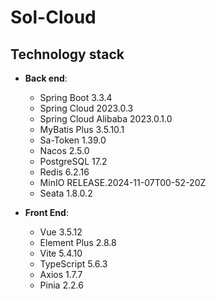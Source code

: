 # Sol-Cloud

## Technology stack
- **Back end**:
  - Spring Boot 3.3.4
  - Spring Cloud 2023.0.3
  - Spring Cloud Alibaba 2023.0.1.0
  - MyBatis Plus 3.5.10.1
  - Sa-Token 1.39.0
  - Nacos 2.5.0
  - PostgreSQL 17.2
  - Redis 6.2.16
  - MinIO RELEASE.2024-11-07T00-52-20Z
  - Seata 1.8.0.2

- **Front End**:
  - Vue 3.5.12
  - Element Plus 2.8.8
  - Vite 5.4.10
  - TypeScript 5.6.3
  - Axios 1.7.7
  - Pinia 2.2.6

